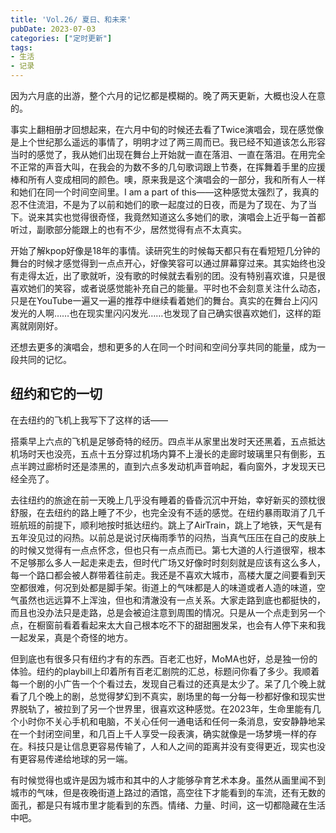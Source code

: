 ```yaml
---
title: 'Vol.26/ 夏日、和未来'
pubDate: 2023-07-03
categories: ["定时更新"]
tags:
- 生活
- 记录
---
```


因为六月底的出游，整个六月的记忆都是模糊的。晚了两天更新，大概也没人在意的。

事实上翻相册才回想起来，在六月中旬的时候还去看了Twice演唱会，现在感觉像是上个世纪那么遥远的事情了，明明才过了两三周而已。我已经不知道该怎么形容当时的感觉了，我从她们出现在舞台上开始就一直在落泪、一直在落泪。在用完全不正常的声音大叫，在我会的为数不多的几句歌词跟上节奏，在挥舞着手里的应援棒和所有人变成相同的颜色。噢，原来我是这个演唱会的一部分，我和所有人一样和她们在同一个时间空间里。I am a part of this——这种感觉太强烈了，我真的忍不住流泪，不是为了以前和她们的歌一起度过的日夜，而是为了现在、为了当下。说来其实也觉得很奇怪，我竟然知道这么多她们的歌，演唱会上近乎每一首都听过，副歌部分能跟上的也有不少，居然觉得有点不太真实。

开始了解kpop好像是18年的事情。读研究生的时候每天都只有在看短短几分钟的舞台的时候才感觉得到一点点开心，好像笑容可以通过屏幕穿过来。其实始终也没有走得太近，出了歌就听，没有歌的时候就去看别的团。没有特别喜欢谁，只是很喜欢她们的笑容，或者说感觉能补充自己的能量。平时也不会刻意关注什么动态，只是在YouTube一遍又一遍的推荐中继续看着她们的舞台。真实的在舞台上闪闪发光的人啊……也在现实里闪闪发光……也发现了自己确实很喜欢她们，这样的距离就刚刚好。

还想去更多的演唱会，想和更多的人在同一个时间和空间分享共同的能量，成为一段共同的记忆。

## 纽约和它的一切

在去纽约的飞机上我写下了这样的话——

搭乘早上六点的飞机是足够奇特的经历。四点半从家里出发时天还黑着，五点抵达机场时天也没亮，五点十五分穿过机场内算不上漫长的走廊时玻璃里只有倒影，五点半跨过廊桥时还是漆黑的，直到六点多发动机声音响起，看向窗外，才发现天已经全亮了。

去往纽约的旅途在前一天晚上几乎没有睡着的昏昏沉沉中开始，幸好新买的颈枕很舒服，在去纽约的路上睡了不少，也完全没有不适的感觉。在纽约暴雨取消了几千班航班的前提下，顺利地按时抵达纽约。跳上了AirTrain，跳上了地铁，天气是有五年没见过的闷热。以前总是说讨厌梅雨季节的闷热，当真气压压在自己的皮肤上的时候又觉得有一点点怀念，但也只有一点点而已。第七大道的人行道很窄，根本不足够那么多人一起走来走去，但时代广场又好像时时刻刻就是应该有这么多人，每一个路口都会被人群带着往前走。我还是不喜欢大城市，高楼大厦之间要看到天空都很难，何况到处都是脚手架。街道上的气味都是人的味道或者人造的味道，空气虽然也远远算不上浑浊，但也和清澈没有一点关系。大家走路到底也都挺快的，而且也没办法只是走路，总是会被迫注意到周围的情况。只是从一个点走到另一个点，在橱窗前看着看起来太大自己根本吃不下的甜甜圈发呆，也会有人停下来和我一起发呆，真是个奇怪的地方。

但到底也有很多只有纽约才有的东西。百老汇也好，MoMA也好，总是独一份的体验。纽约的playbill上印着所有百老汇剧院的汇总，标题问你看了多少。我顺着每一个剧的小广告一个个看过去，发现自己看过的还真是太少了。呆了几个晚上就看了几个晚上的剧，总觉得梦幻到不真实，剧场里的每一分每一秒都好像和现实世界脱轨了，被拉到了另一个世界里，很喜欢这种感觉。在2023年，生命里能有几个小时你不关心手机和电脑，不关心任何一通电话和任何一条消息，安安静静地呆在一个封闭空间里，和几百上千人享受一段表演，确实就像是一场梦境一样的存在。科技只是让信息更容易传输了，人和人之间的距离并没有变得更近，现实也没有更容易传递给地球的另一端。

有时候觉得也或许是因为城市和其中的人才能够孕育艺术本身。虽然从画里闻不到城市的气味，但是夜晚街道上路过的酒馆，高空往下才能看到的车流，还有无数的面孔，都是只有城市里才能看到的东西。情绪、力量、时间，这一切都隐藏在生活中吧。

